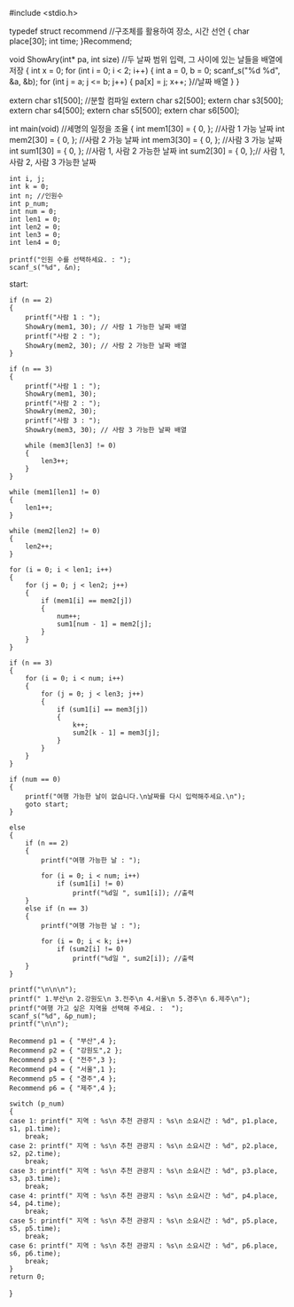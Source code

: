 #include <stdio.h>

typedef struct recommend //구조체를 활용하여 장소, 시간 선언
{
	char place[30];
	int time;
}Recommend;

void ShowAry(int* pa, int size) //두 날짜 범위 입력, 그 사이에 있는 날들을 배열에 저장
{
	int x = 0;
	for (int i = 0; i < 2; i++)
	{
		int a = 0, b = 0;
		scanf_s("%d %d", &a, &b);
		for (int j = a; j <= b; j++)
		{
			pa[x] = j;
			x++;
		}//날짜 배열
	}
}

extern char s1[500]; //분할 컴파일
extern char s2[500];
extern char s3[500];
extern char s4[500];
extern char s5[500];
extern char s6[500];

int main(void) //세명의 일정을 조율
{
	int mem1[30] = { 0, }; //사람 1 가능 날짜
	int mem2[30] = { 0, }; //사람 2 가능 날짜
	int mem3[30] = { 0, }; //사람 3 가능 날짜
	int sum1[30] = { 0, }; //사람 1, 사람 2 가능한 날짜
	int sum2[30] = { 0, };// 사람 1, 사람 2, 사람 3 가능한 날짜

	int i, j;
	int k = 0;
	int n; //인원수
	int p_num;
	int num = 0;
	int len1 = 0;
	int len2 = 0;
	int len3 = 0;
	int len4 = 0;

	printf("인원 수를 선택하세요. : ");
	scanf_s("%d", &n);

start:

	if (n == 2)
	{
		printf("사람 1 : ");
		ShowAry(mem1, 30); // 사람 1 가능한 날짜 배열
		printf("사람 2 : ");
		ShowAry(mem2, 30); // 사람 2 가능한 날짜 배열
	}

	if (n == 3)
	{
		printf("사람 1 : ");
		ShowAry(mem1, 30);
		printf("사람 2 : ");
		ShowAry(mem2, 30);
		printf("사람 3 : ");
		ShowAry(mem3, 30); // 사람 3 가능한 날짜 배열

		while (mem3[len3] != 0)
		{
			len3++;
		}
	}

	while (mem1[len1] != 0)
	{
		len1++;
	}

	while (mem2[len2] != 0)
	{
		len2++;
	}

	for (i = 0; i < len1; i++)
	{
		for (j = 0; j < len2; j++)
		{
			if (mem1[i] == mem2[j])
			{
				num++;
				sum1[num - 1] = mem2[j];
			}
		}
	}

	if (n == 3)
	{
		for (i = 0; i < num; i++)
		{
			for (j = 0; j < len3; j++)
			{
				if (sum1[i] == mem3[j])
				{
					k++;
					sum2[k - 1] = mem3[j];
				}
			}
		}
	}

	if (num == 0)
	{
		printf("여행 가능한 날이 없습니다.\n날짜를 다시 입력해주세요.\n");
		goto start;
	}

	else
	{
		if (n == 2)
		{
			printf("여행 가능한 날 : ");
	
			for (i = 0; i < num; i++)
				if (sum1[i] != 0)
					printf("%d일 ", sum1[i]); //출력
		}
		else if (n == 3)
		{
			printf("여행 가능한 날 : ");
	
			for (i = 0; i < k; i++)
				if (sum2[i] != 0)
					printf("%d일 ", sum2[i]); //출력
		}
	}

	printf("\n\n\n");
	printf(" 1.부산\n 2.강원도\n 3.전주\n 4.서울\n 5.경주\n 6.제주\n");
	printf("여행 가고 싶은 지역을 선택해 주세요. :  ");
	scanf_s("%d", &p_num);
	printf("\n\n");

	Recommend p1 = { "부산",4 };
	Recommend p2 = { "강원도",2 };
	Recommend p3 = { "전주",3 };
	Recommend p4 = { "서울",1 };
	Recommend p5 = { "경주",4 };
	Recommend p6 = { "제주",4 };

	switch (p_num)
	{
	case 1: printf(" 지역 : %s\n 추천 관광지 : %s\n 소요시간 : %d", p1.place, s1, p1.time);
		break;
	case 2: printf(" 지역 : %s\n 추천 관광지 : %s\n 소요시간 : %d", p2.place, s2, p2.time);
		break;
	case 3: printf(" 지역 : %s\n 추천 관광지 : %s\n 소요시간 : %d", p3.place, s3, p3.time);
		break;
	case 4: printf(" 지역 : %s\n 추천 관광지 : %s\n 소요시간 : %d", p4.place, s4, p4.time);
		break;
	case 5: printf(" 지역 : %s\n 추천 관광지 : %s\n 소요시간 : %d", p5.place, s5, p5.time);
		break;
	case 6: printf(" 지역 : %s\n 추천 관광지 : %s\n 소요시간 : %d", p6.place, s6, p6.time);
		break;
	}
	return 0;
}
